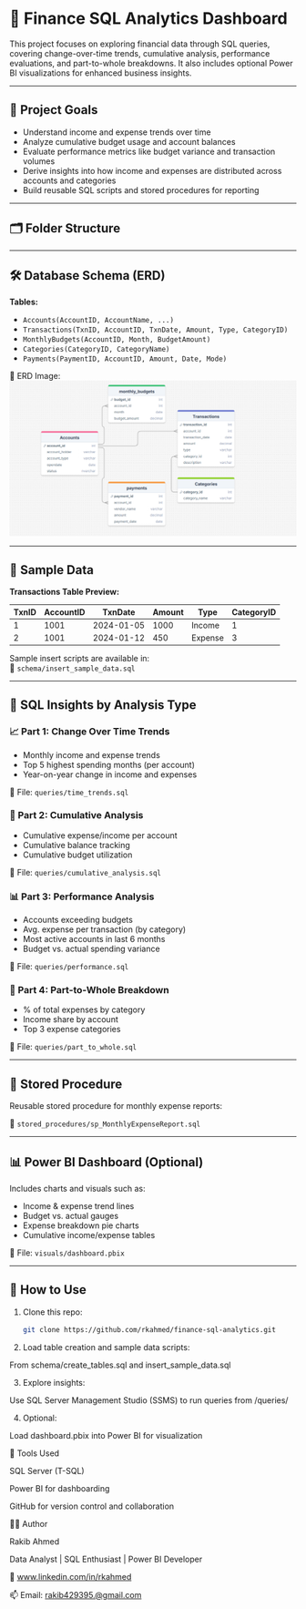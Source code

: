 # 💼 Finance SQL Analytics Dashboard

This project focuses on exploring financial data through SQL queries, covering change-over-time trends, cumulative analysis, performance evaluations, and part-to-whole breakdowns. It also includes optional Power BI visualizations for enhanced business insights.

---

## 🧭 Project Goals

- Understand income and expense trends over time
- Analyze cumulative budget usage and account balances
- Evaluate performance metrics like budget variance and transaction volumes
- Derive insights into how income and expenses are distributed across accounts and categories
- Build reusable SQL scripts and stored procedures for reporting

---

## 🗂️ Folder Structure

---

## 🛠️ Database Schema (ERD)

**Tables:**

- `Accounts(AccountID, AccountName, ...)`
- `Transactions(TxnID, AccountID, TxnDate, Amount, Type, CategoryID)`
- `MonthlyBudgets(AccountID, Month, BudgetAmount)`
- `Categories(CategoryID, CategoryName)`
- `Payments(PaymentID, AccountID, Amount, Date, Mode)`

📌 ERD Image:  
![ERD](./visuals/erd.png)

---

## 🧪 Sample Data

**Transactions Table Preview:**

| TxnID | AccountID | TxnDate   | Amount | Type    | CategoryID |
|-------|-----------|-----------|--------|---------|------------|
| 1     | 1001      | 2024-01-05| 1000   | Income  | 1          |
| 2     | 1001      | 2024-01-12| 450    | Expense | 3          |

Sample insert scripts are available in:  
📂 `schema/insert_sample_data.sql`

---

## 🧠 SQL Insights by Analysis Type

### 📈 Part 1: Change Over Time Trends
- Monthly income and expense trends
- Top 5 highest spending months (per account)
- Year-on-year change in income and expenses

📄 File: `queries/time_trends.sql`

### 🔄 Part 2: Cumulative Analysis
- Cumulative expense/income per account
- Cumulative balance tracking
- Cumulative budget utilization

📄 File: `queries/cumulative_analysis.sql`

### 📊 Part 3: Performance Analysis
- Accounts exceeding budgets
- Avg. expense per transaction (by category)
- Most active accounts in last 6 months
- Budget vs. actual spending variance

📄 File: `queries/performance.sql`

### 🧩 Part 4: Part-to-Whole Breakdown
- % of total expenses by category
- Income share by account
- Top 3 expense categories

📄 File: `queries/part_to_whole.sql`

---

## 🧾 Stored Procedure

Reusable stored procedure for monthly expense reports:

📂 `stored_procedures/sp_MonthlyExpenseReport.sql`

---

## 📊 Power BI Dashboard (Optional)

Includes charts and visuals such as:

- Income & expense trend lines
- Budget vs. actual gauges
- Expense breakdown pie charts
- Cumulative income/expense tables

📁 File: `visuals/dashboard.pbix`

---

## 🚀 How to Use

1. Clone this repo:
   ```bash
   git clone https://github.com/rkahmed/finance-sql-analytics.git
2. Load table creation and sample data scripts:

From schema/create_tables.sql and insert_sample_data.sql

3. Explore insights:

Use SQL Server Management Studio (SSMS) to run queries from /queries/

4. Optional:

Load dashboard.pbix into Power BI for visualization

📌 Tools Used

SQL Server (T-SQL)

Power BI for dashboarding

GitHub for version control and collaboration



🙋‍♂️ Author

Rakib Ahmed

Data Analyst | SQL Enthusiast | Power BI Developer

📧 www.linkedin.com/in/rkahmed

📫 Email: rakib429395.@gmail.com
